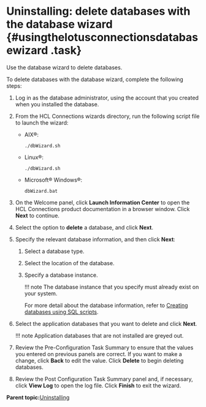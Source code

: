 # Uninstalling: delete databases with the database wizard {#usingthelotusconnectionsdatabasewizard .task}

Use the database wizard to delete databases.

To delete databases with the database wizard, complete the following steps:

1.  Log in as the database administrator, using the account that you created when you installed the database.

2.  From the HCL Connections wizards directory, run the following script file to launch the wizard:

    -   AIX®:

        ```
        ./dbWizard.sh 
        ```

    -   Linux®:

        ```
        ./dbWizard.sh
        
        ```

    -   Microsoft® Windows®:

        ```
        dbWizard.bat 
        ```

3.  On the Welcome panel, click **Launch Information Center** to open the HCL Connections product documentation in a browser window. Click **Next** to continue.

4.  Select the option to **delete** a database, and click **Next**.

5.  Specify the relevant database information, and then click **Next**:

    1.  Select a database type.

    2.  Select the location of the database.

    3.  Specify a database instance.

        !!! note
    The database instance that you specify must already exist on your system.

        For more detail about the database information, refer to [Creating databases using SQL scripts](t_install_databases_using_scripts.md).

6.  Select the application databases that you want to delete and click **Next**.

    !!! note
    Application databases that are not installed are greyed out.

7.  Review the Pre-Configuration Task Summary to ensure that the values you entered on previous panels are correct. If you want to make a change, click **Back** to edit the value. Click **Delete** to begin deleting databases.

8.  Review the Post Configuration Task Summary panel and, if necessary, click **View Log** to open the log file. Click **Finish** to exit the wizard.


**Parent topic:**[Uninstalling](../install/t_uninstall_over.md)

